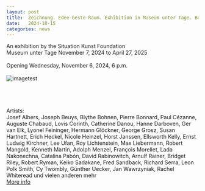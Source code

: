 ```yaml
---
layout: post
title:  Zeichnung. Edee-Geste-Raum. Exhibition in Museum unter Tage. Bochum
date:   2024-10-15
categories: news
---
```


<section markdown="1" class="EN">

An exhibition by the Situation Kunst Foundation<br>
Museum unter Tage
November 7, 2024 to April 27, 2025 <br>
<br>
Opening
Wednesday, November 6, 2024, 6 p.m.
<br>
<br>
![imagetest]({{site.baseurl}}/assets/images/posts/zeichnen_Bochum.png#50)<br>
<br>
<br>
<br>
<br>
Artists:
<br>
Josef Albers, Joseph Beuys, Blythe Bohnen, Pierre Bonnard, Paul Cézanne, Auguste Chabaud, Lovis Corinth, Catherine Danou, Hanne Darboven, Ger van Elk, Lyonel Feininger, Hermann Glöckner, George Grosz, Susan Hartnett, Erich Heckel, Nicole Heinzel, Horst Janssen, Ellsworth Kelly, Ernst Ludwig Kirchner, Lee Ufan, Roy Lichtenstein, Max Liebermann, Robert Mangold, Kenneth Martin, Adolph Menzel, François Morellet, Lada Nakonechna, Catalina Pabón, David Rabinowitch, Arnulf Rainer, Bridget Riley, Robert Ryman, Keiko Sadakane, Fred Sandback, Richard Serra, Leon Polk Smith, Cy Twombly, Günther Uecker, Jan Wawrzyniak, Rachel Whiteread und vielen anderen mehr
<br>
[More info](https://situation-kunst.de/en/ausstellungen/ausstellungen-2024/zeichnung-idee-geste-raum)
<br>



</section>


<section markdown="1" class="UKR">

</section>
